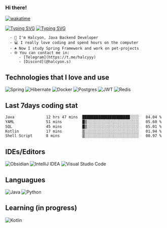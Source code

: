 ### Hi there!

[![wakatime](https://wakatime.com/badge/user/90f2aa9d-9eab-4b9e-a54d-b151edf7f271.svg)](https://wakatime.com/@90f2aa9d-9eab-4b9e-a54d-b151edf7f271)

<a href="https://git.io/typing-svg"><img src="https://readme-typing-svg.herokuapp.com?font=Fira+Code&size=24&duration=2500&pause=1000&color=18C375&background=15151500&vCenter=true&multiline=true&random=false&width=435&height=100&lines=Halcyon;Backend+developer" alt="Typing SVG" /></a>
[![Typing SVG](https://readme-typing-svg.herokuapp.com/?color=44944A&lines=Telegram:+@halcyyy)](https://t.me/halcyyy)

```
  - 👋 I'm Halcyon, Java Backend Developer
  - 💻 I really love coding and spend hours on the computer
  - ☘️ Now I study Spring Framework and work on pet-projects
  - 🌐 You can contact me in:
      - [Telegram](https://t.me/halcyyy)
      - [Discord](@halcyon.s)
```

## Technologies that I love and use
![Spring](https://img.shields.io/badge/spring-%236DB33F.svg?style=for-the-badge&logo=spring&logoColor=white)
![Hibernate](https://img.shields.io/badge/Hibernate-59666C?style=for-the-badge&logo=Hibernate&logoColor=white)
![Docker](https://img.shields.io/badge/docker-%230db7ed.svg?style=for-the-badge&logo=docker&logoColor=white)
![Postgres](https://img.shields.io/badge/postgres-%23316192.svg?style=for-the-badge&logo=postgresql&logoColor=white)
![JWT](https://img.shields.io/badge/JWT-black?style=for-the-badge&logo=JSON%20web%20tokens)
![Redis](https://img.shields.io/badge/redis-%23DD0031.svg?style=for-the-badge&logo=redis&logoColor=white)

## Last 7days coding stat
<!--START_SECTION:waka-->
```txt
Java              12 hrs 47 mins  █████████████████████░░░░   84.04 %
YAML              51 mins         █▒░░░░░░░░░░░░░░░░░░░░░░░   05.60 %
SQL               45 mins         █▒░░░░░░░░░░░░░░░░░░░░░░░   05.01 %
Kotlin            17 mins         ▒░░░░░░░░░░░░░░░░░░░░░░░░   01.94 %
Shell Script      8 mins          ▒░░░░░░░░░░░░░░░░░░░░░░░░   00.97 %
```
<!--END_SECTION:waka-->

## IDEs/Editors
![Obsidian](https://img.shields.io/badge/Obsidian-%23483699.svg?style=for-the-badge&logo=obsidian&logoColor=white)
![IntelliJ IDEA](https://img.shields.io/badge/IntelliJIDEA-000000.svg?style=for-the-badge&logo=intellij-idea&logoColor=white)
![Visual Studio Code](https://img.shields.io/badge/Visual%20Studio%20Code-0078d7.svg?style=for-the-badge&logo=visual-studio-code&logoColor=white)

## Languagues
![Java](https://img.shields.io/badge/java-%23ED8B00.svg?style=for-the-badge&logo=openjdk&logoColor=white)
![Python](https://img.shields.io/badge/python-3670A0?style=for-the-badge&logo=python&logoColor=ffdd54)

## Learning (in progress)
![Kotlin](https://img.shields.io/badge/kotlin-%237F52FF.svg?style=for-the-badge&logo=kotlin&logoColor=white)

